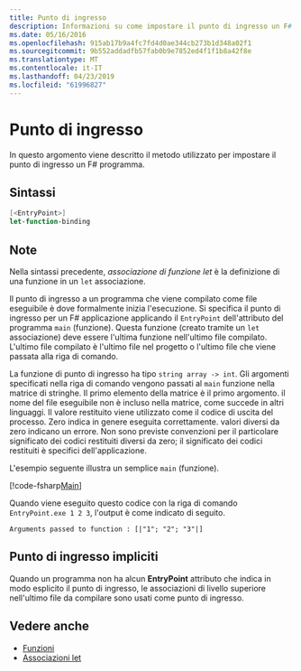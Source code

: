```yaml
---
title: Punto di ingresso
description: Informazioni su come impostare il punto di ingresso un F# programma che viene compilato come file eseguibile, in cui inizia formalmente l'esecuzione.
ms.date: 05/16/2016
ms.openlocfilehash: 915ab17b9a4fc7fd4d0ae344cb273b1d348a02f1
ms.sourcegitcommit: 9b552addadfb57fab0b9e7852ed4f1f1b8a42f8e
ms.translationtype: MT
ms.contentlocale: it-IT
ms.lasthandoff: 04/23/2019
ms.locfileid: "61996827"
---
```

# <a name="entry-point"></a>Punto di ingresso

In questo argomento viene descritto il metodo utilizzato per impostare il punto di ingresso un F# programma.

## <a name="syntax"></a>Sintassi

```fsharp
[<EntryPoint>]
let-function-binding
```

## <a name="remarks"></a>Note

Nella sintassi precedente, *associazione di funzione let* è la definizione di una funzione in un `let` associazione.

Il punto di ingresso a un programma che viene compilato come file eseguibile è dove formalmente inizia l'esecuzione. Si specifica il punto di ingresso per un F# applicazione applicando il `EntryPoint` dell'attributo del programma `main` (funzione). Questa funzione (creato tramite un `let` associazione) deve essere l'ultima funzione nell'ultimo file compilato. L'ultimo file compilato è l'ultimo file nel progetto o l'ultimo file che viene passata alla riga di comando.

La funzione di punto di ingresso ha tipo `string array -> int`. Gli argomenti specificati nella riga di comando vengono passati al `main` funzione nella matrice di stringhe. Il primo elemento della matrice è il primo argomento. il nome del file eseguibile non è incluso nella matrice, come succede in altri linguaggi. Il valore restituito viene utilizzato come il codice di uscita del processo. Zero indica in genere eseguita correttamente. valori diversi da zero indicano un errore. Non sono previste convenzioni per il particolare significato dei codici restituiti diversi da zero; il significato dei codici restituiti è specifici dell'applicazione.

L'esempio seguente illustra un semplice `main` (funzione).

[!code-fsharp[Main](../../../../samples/snippets/fsharp/entry-point/snippet501.fs)]

Quando viene eseguito questo codice con la riga di comando `EntryPoint.exe 1 2 3`, l'output è come indicato di seguito.

```console
Arguments passed to function : [|"1"; "2"; "3"|]
```

## <a name="implicit-entry-point"></a>Punto di ingresso impliciti

Quando un programma non ha alcun **EntryPoint** attributo che indica in modo esplicito il punto di ingresso, le associazioni di livello superiore nell'ultimo file da compilare sono usati come punto di ingresso.

## <a name="see-also"></a>Vedere anche

- [Funzioni](index.md)
- [Associazioni let](let-bindings.md)
